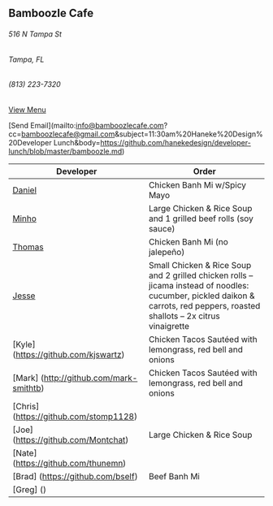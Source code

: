 ## Bamboozle Cafe
###### 516 N Tampa St
###### Tampa, FL
###### (813) 223-7320

[View Menu](http://bamboozlecafe.com/bamboozle-cafe-lunch-menu/)

[Send Email](mailto:info@bamboozlecafe.com?cc=bamboozlecafe@gmail.com&subject=11:30am%20Haneke%20Design%20Developer Lunch&body=https://github.com/hanekedesign/developer-lunch/blob/master/bamboozle.md)

Developer     | Order
--------------|---------------------
[Daniel](https://github.com/dtartaglia)           	| Chicken Banh Mi w/Spicy Mayo
[Minho](https://github.com/minhochoi)               | Large Chicken & Rice Soup and 1 grilled beef rolls (soy sauce)
[Thomas](https://github.com/ThomasKomarnicki)       | Chicken Banh Mi (no jalepeño)
[Jesse](https://github.com/jessecurry)              | Small Chicken & Rice Soup and 2 grilled chicken rolls – jicama instead of noodles: cucumber, pickled daikon & carrots, red peppers, roasted shallots – 2x citrus vinaigrette
[Kyle] (https://github.com/kjswartz)                | Chicken Tacos Sautéed with lemongrass, red bell and onions
[Mark] (http://github.com/mark-smithtb)             | Chicken Tacos Sautéed with lemongrass, red bell and onions 
[Chris] (https://github.com/stomp1128)              | 
[Joe] (https://github.com/Montchat)                 | Large Chicken & Rice Soup
[Nate] (https://github.com/thunemn)                 | 
[Brad] (https://github.com/bself)                   | Beef Banh Mi                       
[Greg] ()                                           | 
